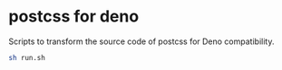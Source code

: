# postcss for deno

Scripts to transform the source code of postcss for Deno compatibility.

```sh
sh run.sh
```
